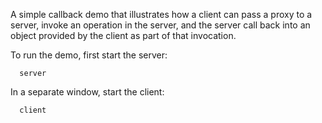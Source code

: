 A simple callback demo that illustrates how a client can pass a proxy
to a server, invoke an operation in the server, and the server call
back into an object provided by the client as part of that invocation.

To run the demo, first start the server:

      server

In a separate window, start the client:

      client
